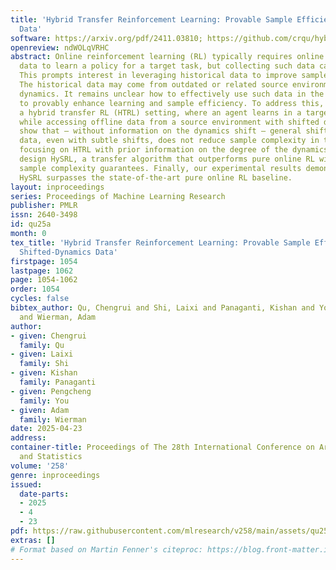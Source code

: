 ```yaml
---
title: 'Hybrid Transfer Reinforcement Learning: Provable Sample Efficiency from Shifted-Dynamics
  Data'
software: https://arxiv.org/pdf/2411.03810; https://github.com/crqu/hybrid-transfer-rl
openreview: ndWOLqVRHC
abstract: Online reinforcement learning (RL) typically requires online interaction
  data to learn a policy for a target task, but collecting such data can be high-stakes.
  This prompts interest in leveraging historical data to improve sample efficiency.
  The historical data may come from outdated or related source environments with different
  dynamics. It remains unclear how to effectively use such data in the target task
  to provably enhance learning and sample efficiency. To address this, we propose
  a hybrid transfer RL (HTRL) setting, where an agent learns in a target environment
  while accessing offline data from a source environment with shifted dynamics. We
  show that – without information on the dynamics shift – general shifted-dynamics
  data, even with subtle shifts, does not reduce sample complexity in the target environment.  However,
  focusing on HTRL with prior information on the degree of the dynamics shift, we
  design HySRL, a transfer algorithm that outperforms pure online RL with problem-dependent
  sample complexity guarantees. Finally, our experimental results demonstrate that
  HySRL surpasses the state-of-the-art pure online RL baseline.
layout: inproceedings
series: Proceedings of Machine Learning Research
publisher: PMLR
issn: 2640-3498
id: qu25a
month: 0
tex_title: 'Hybrid Transfer Reinforcement Learning: Provable Sample Efficiency from
  Shifted-Dynamics Data'
firstpage: 1054
lastpage: 1062
page: 1054-1062
order: 1054
cycles: false
bibtex_author: Qu, Chengrui and Shi, Laixi and Panaganti, Kishan and You, Pengcheng
  and Wierman, Adam
author:
- given: Chengrui
  family: Qu
- given: Laixi
  family: Shi
- given: Kishan
  family: Panaganti
- given: Pengcheng
  family: You
- given: Adam
  family: Wierman
date: 2025-04-23
address:
container-title: Proceedings of The 28th International Conference on Artificial Intelligence
  and Statistics
volume: '258'
genre: inproceedings
issued:
  date-parts:
  - 2025
  - 4
  - 23
pdf: https://raw.githubusercontent.com/mlresearch/v258/main/assets/qu25a/qu25a.pdf
extras: []
# Format based on Martin Fenner's citeproc: https://blog.front-matter.io/posts/citeproc-yaml-for-bibliographies/
---
```

